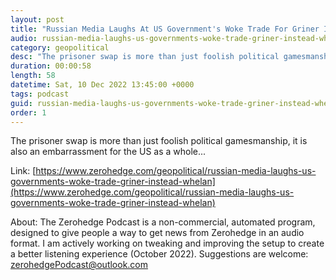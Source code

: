 ```yaml
---
layout: post
title: "Russian Media Laughs At US Government's Woke Trade For Griner Instead Of Whelan"
audio: russian-media-laughs-us-governments-woke-trade-griner-instead-whelan-0
category: geopolitical
desc: "The prisoner swap is more than just foolish political gamesmanship, it is also an embarrassment for the US as a whole..."
duration: 00:00:58
length: 58
datetime: Sat, 10 Dec 2022 13:45:00 +0000
tags: podcast
guid: russian-media-laughs-us-governments-woke-trade-griner-instead-whelan-0
order: 1
---
```

The prisoner swap is more than just foolish political gamesmanship, it is also an embarrassment for the US as a whole...

Link: [https://www.zerohedge.com/geopolitical/russian-media-laughs-us-governments-woke-trade-griner-instead-whelan](https://www.zerohedge.com/geopolitical/russian-media-laughs-us-governments-woke-trade-griner-instead-whelan)

About: The Zerohedge Podcast is a non-commercial, automated program, designed to give people a way to get news from Zerohedge in an audio format.  I am actively working on tweaking and improving the setup to create a better listening experience (October 2022).  Suggestions are welcome: [zerohedgePodcast@outlook.com](mailto:zerohedgePodcast@outlook.com)